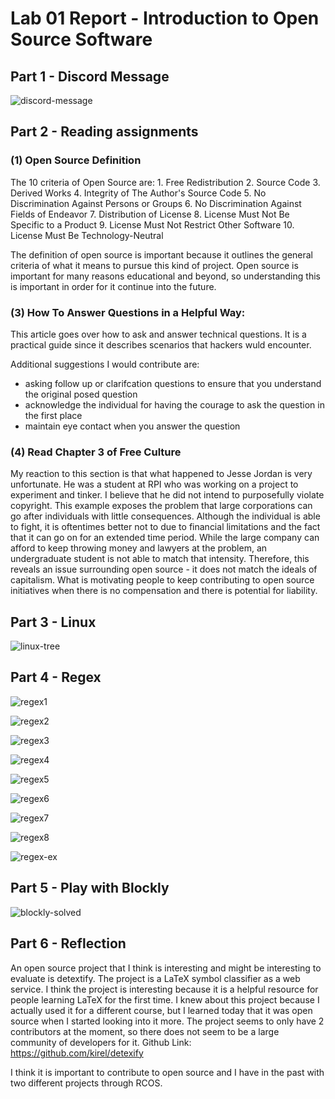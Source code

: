 # Lab 01 Report - Introduction to Open Source Software

## Part 1 - Discord Message

![discord-message](images/message.png)

## Part 2 - Reading assignments

### (1) Open Source Definition
The 10 criteria of Open Source are:
      1. Free Redistribution
      2. Source Code
      3. Derived Works
      4. Integrity of The Author's Source Code
      5. No Discrimination Against Persons or Groups
      6. No Discrimination Against Fields of Endeavor
      7. Distribution of License
      8. License Must Not Be Specific to a Product
      9. License Must Not Restrict Other Software
      10. License Must Be Technology-Neutral
      
The definition of open source is important because it outlines the general criteria of what it means to pursue this kind of project.
Open source is important for many reasons educational and beyond, so understanding this is important in order for it continue into the future.

### (3) How To Answer Questions in a Helpful Way:
This article goes over how to ask and answer technical questions. It is a practical guide since it describes scenarios that hackers wuld encounter.

Additional suggestions I would contribute are:
  - asking follow up or clarifcation questions to ensure that you understand the original posed question
  - acknowledge the individual for having the courage to ask the question in the first place
  - maintain eye contact when you answer the question

### (4) Read Chapter 3 of Free Culture
My reaction to this section is that what happened to Jesse Jordan is very unfortunate. He was a student at RPI who was working on a project to experiment and tinker. I believe that he did not intend to purposefully violate copyright. This example exposes the problem that large corporations can go after individuals with little consequences. Although the individual is able to fight, it is oftentimes better not to due to financial limitations and the fact that it can go on for an extended time period. While the large company can afford to keep throwing money and lawyers at the problem, an undergraduate student is not able to match that intensity. Therefore, this reveals an issue surrounding open source - it does not match the ideals of capitalism. What is motivating people to keep contributing to open source initiatives when there is no compensation and there is potential for liability.

## Part 3 - Linux

![linux-tree](images/man-tree.png)

## Part 4 - Regex

![regex1](images/prob1.png)

![regex2](images/prob2.png)

![regex3](images/prob3.png)

![regex4](images/prob4.png)

![regex5](images/prob5.png)

![regex6](images/prob6.png)

![regex7](images/prob7.png)

![regex8](images/prob8.png)

![regex-ex](images/beginner-level.png)

## Part 5 - Play with Blockly

![blockly-solved](images/blockly.png)

## Part 6 - Reflection
An open source project that I think is interesting and might be interesting to evaluate is detextify. The project is a LaTeX symbol classifier as a web service. I think the project is interesting because it is a helpful resource for people learning LaTeX for the first time. I knew about this project because I actually used it for a different course, but I learned today that it was open source when I started looking into it more. The project seems to only have 2 contributors at the moment, so there does not seem to be a large community of developers for it.
Github Link: https://github.com/kirel/detexify

I think it is important to contribute to open source and I have in the past with two different projects through RCOS.
